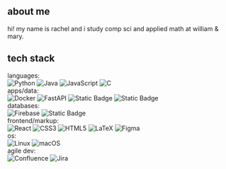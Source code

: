## about me
hi! my name is rachel and i study comp sci and applied math at william & mary.
 
## tech stack
languages:\
![Python](https://img.shields.io/badge/python-3670A0?style=flat&logo=python&logoColor=ffdd54) ![Java](https://img.shields.io/badge/java-%23ED8B00.svg?style=flat&logo=openjdk&logoColor=white) ![JavaScript](https://img.shields.io/badge/javascript-%23323330.svg?style=flat&logo=javascript&logoColor=%23F7DF1E) ![C](https://img.shields.io/badge/c-%2300599C.svg?style=flat&logo=c&logoColor=white)\
apps/data:\
![Docker](https://img.shields.io/badge/docker-3670A0?style=flat&logo=python&logoColor=ffdd54) ![FastAPI](https://img.shields.io/badge/FastAPI-005571?style=flat&logo=fastapi) ![Static Badge](https://img.shields.io/badge/langchain-blue) ![Static Badge](https://img.shields.io/badge/kestra-purple)\
databases:\
![Firebase](https://img.shields.io/badge/firebase-a08021?style=flat&logo=firebase&logoColor=ffcd34) ![Static Badge](https://img.shields.io/badge/qdrant-red)\
frontend/markup:\
![React](https://img.shields.io/badge/react-%2320232a.svg?style=flat&logo=react&logoColor=%2361DAFB) ![CSS3](https://img.shields.io/badge/css3-%231572B6.svg?style=flat&logo=css3&logoColor=white) ![HTML5](https://img.shields.io/badge/html5-%23E34F26.svg?style=flat&logo=html5&logoColor=white)  ![LaTeX](https://img.shields.io/badge/latex-%23008080.svg?style=flat&logo=latex&logoColor=white) ![Figma](https://img.shields.io/badge/figma-%23F24E1E.svg?style=flat&logo=figma&logoColor=white)\
os:\
![Linux](https://img.shields.io/badge/Linux-FCC624?style=flat&logo=linux&logoColor=black) ![macOS](https://img.shields.io/badge/mac%20os-000000?style=flat&logo=macos&logoColor=F0F0F0)\
agile dev:\
![Confluence](https://img.shields.io/badge/confluence-%23172BF4.svg?style=flat&logo=confluence&logoColor=white) ![Jira](https://img.shields.io/badge/jira-%230A0FFF.svg?style=flat&logo=jira&logoColor=white)
